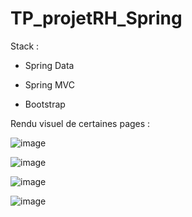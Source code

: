 # TP_projetRH_Spring

Stack : 

- Spring Data

- Spring MVC

- Bootstrap 

Rendu visuel de certaines pages : 

![image](https://user-images.githubusercontent.com/56021893/116889121-81229d80-ac2c-11eb-96ff-1c2df6847846.png)

![image](https://user-images.githubusercontent.com/56021893/116889253-a44d4d00-ac2c-11eb-9d94-2b1ca756c8a5.png)

![image](https://user-images.githubusercontent.com/56021893/116889354-bdee9480-ac2c-11eb-9327-0a9ca6bd73dd.png)

![image](https://user-images.githubusercontent.com/56021893/116889424-d494eb80-ac2c-11eb-8353-debb9216c272.png)
